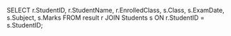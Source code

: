 SELECT r.StudentID, r.StudentName, r.EnrolledClass, s.Class, s.ExamDate, s.Subject, s.Marks
FROM result r
JOIN Students s ON r.StudentID = s.StudentID;
